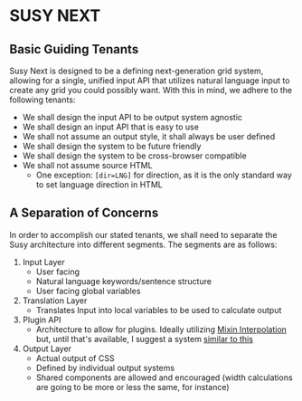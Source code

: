 SUSY NEXT
============================

## Basic Guiding Tenants

Susy Next is designed to be a defining next-generation grid system, allowing for a single, unified input API that utilizes natural language input to create any grid you could possibly want. With this in mind, we adhere to the following tenants:

* We shall design the input API to be output system agnostic 
* We shall design an input API that is easy to use
* We shall not assume an output style, it shall always be user defined
* We shall design the system to be future friendly
* We shall design the system to be cross-browser compatible
* We shall not assume source HTML
  * One exception: `[dir=LNG]` for direction, as it is the only standard way to set language direction in HTML

## A Separation of Concerns

In order to accomplish our stated tenants, we shall need to separate the Susy architecture into different segments. The segments are as follows:

1. Input Layer
   * User facing
   * Natural language keywords/sentence structure
   * User facing global variables
2. Translation Layer
   * Translates Input into local variables to be used to calculate output
3. Plugin API
   * Architecture to allow for plugins. Ideally utilizing [Mixin Interpolation](https://github.com/nex3/sass/issues/626) but, until that's available, I suggest a system [similar to this](https://github.com/Snugug/sass-api-test)
4. Output Layer
   * Actual output of CSS
   * Defined by individual output systems
   * Shared components are allowed and encouraged (width calculations are going to be more or less the same, for instance)